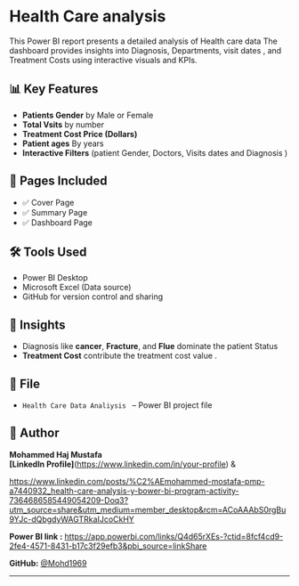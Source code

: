 # Health Care analysis 

This Power BI report presents a detailed analysis of Health care data The dashboard provides insights into Diagnosis, Departments, visit dates , and Treatment Costs using interactive visuals and KPIs.

## 📊 Key Features

- **Patients Gender** by Male or Female
- **Total Vsits** by number
- **Treatment Cost  Price (Dollars)** 
- **Patient ages** By years 
- **Interactive Filters** (patient Gender, Doctors, Visits dates and Diagnosis )

## 📌 Pages Included

- ✅ Cover  Page
- ✅ Summary Page  
- ✅ Dashboard Page  

## 🛠️ Tools Used

- Power BI Desktop
- Microsoft Excel (Data source)
- GitHub for version control and sharing

## 🧠 Insights

- Diagnosis like **cancer**, **Fracture**, and **Flue** dominate the patient Status
- **Treatment Cost** contribute the treatment cost value .


## 📁 File

- `Health Care Data Analiysis ` – Power BI project file

## 👤 Author

**Mohammed Haj Mustafa**  
**[LinkedIn Profile]**(https://www.linkedin.com/in/your-profile)   &

https://www.linkedin.com/posts/%C2%AEmohammed-mostafa-pmp-a7440932_health-care-analysis-y-bower-bi-program-activity-7364686585449054209-Doq3?utm_source=share&utm_medium=member_desktop&rcm=ACoAAAbS0rgBu9YJc-dQbgdyWAGTRkaIJcoCkHY



**Power BI link :** https://app.powerbi.com/links/Q4d65rXEs-?ctid=8fcf4cd9-2fe4-4571-8431-b17c3f29efb3&pbi_source=linkShare

**GitHub:** [@Mohd1969](https://github.com/Mohd1969)

---

